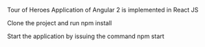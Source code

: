 Tour of Heroes Application of Angular 2 is implemented in React JS

Clone the project and run 
npm install

Start the application by issuing the command
npm start